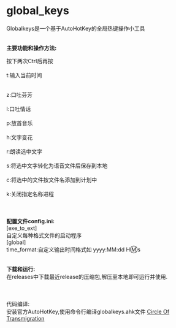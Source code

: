 # global_keys
Globalkeys是一个基于AutoHotKey的全局热键操作小工具</br></br>

<b>主要功能和操作方法:</b></br>


按下两次Ctrl后再按</br></br>
t:输入当前时间</br></br>

z:口吐芬芳</br></br>
l:口吐情话</br></br>
p:放首音乐</br></br>
h:文字变花</br></br>
r:朗读选中文字</br></br>
s:将选中文字转化为语音文件后保存到本地</br></br>
c:将选中的文件按文件名添加到计划中</br></br>
k:关闭指定名称进程</br></br></br></br>
<b>配置文件config.ini:</b></br>
[exe_to_ext]</br>
自定义每种格式文件的启动程序</br>
[global]</br>
time_format:自定义输出时间格式如 yyyy:MM:dd H:m:s</br></br>

<b>下载和运行:</b></br>
在releases中下载最近release的压缩包,解压至本地即可运行并使用.</br></br></br></br>
代码编译:</br>
安装官方AutoHotKey,使用命令行编译globalkeys.ahk文件
<a href="http://music.163.com/song?id=26328713&userid=480586877">Circle Of Transmigration</a>
